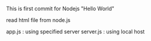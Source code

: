 This is first commit for Nodejs "Hello World"

read html file from node.js

app.js : using specified server
server.js : using local host

